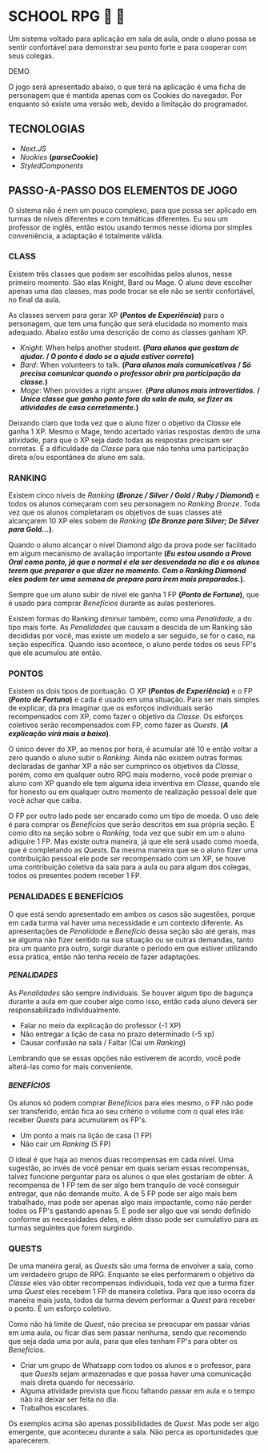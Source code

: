 # SCHOOL RPG :scroll: :game_die:

Um sistema voltado para aplicação em sala de aula, onde o aluno possa se sentir confortável para demonstrar seu ponto forte e para cooperar com seus colegas.

DEMO

O jogo será apresentado abaixo, o que terá na aplicação é uma ficha de personagem que é mantida apenas com os Cookies do navegador. Por enquanto só existe uma versão web, devido a limitação do programador.

## TECNOLOGIAS

 - *Next.JS*
 - *Nookies* **(*parseCookie*)**
 - *StyledComponents*

## PASSO-A-PASSO DOS ELEMENTOS DE JOGO

O sistema não é nem um pouco complexo, para que possa ser aplicado em turmas de níveis diferentes e com temáticas diferentes. Eu sou um professor de inglês, então estou usando termos nesse idioma por simples conveniência, a adaptação é totalmente válida.

### CLASS

Existem três classes que podem ser escolhidas pelos alunos, nesse primeiro momento. São elas Knight, Bard ou Mage. O aluno deve escolher apenas uma das classes, mas pode trocar se ele não se sentir confortável, no final da aula.

As classes servem para gerar XP **(*Pontos de Experiência*)** para o personagem, que tem uma função que será elucidada no momento mais adequado. Abaixo estão uma descrição de como as classes ganham XP.

 - *Knight*: When helps another student. **(*Para alunos que gostam de ajudar.* / *O ponto é dado se a ajuda estiver correta*)**
 - *Bard*: When volunteers to talk. **(*Para alunos mais comunicativos* / *Só precisa comunicar quando o professor abrir pra participação da classe.*)**
 - *Mage*: When provides a right answer. **(*Para alunos mais introvertidos.* / *Unica classe que ganha ponto fora da sala de aula, se fizer as atividades de casa corretamente.*)**

Deixando claro que toda vez que o aluno fizer o objetivo da *Classe* ele ganha 1 XP. Mesmo o Mage, tendo acertado várias respostas dentro de uma atividade, para que o XP seja dado todas as respostas precisam ser corretas. É a dificuldade da *Classe* para que não tenha uma participação direta e/ou espontânea do aluno em sala.

### RANKING

Existem cinco níveis de *Ranking* **(*Bronze / Silver / Gold / Ruby / Diamond*)** e todos os alunos começaram com seu personagem no *Ranking* *Bronze*. Toda vez que os alunos completaram os objetivos de suas classes até alcançarem 10 XP eles sobem de *Ranking* **(*De Bronze para Silver; De Silver para Gold...*)**.

Quando o aluno alcançar o nível Diamond algo da prova pode ser facilitado em algum mecanismo de avaliação importante **(*Eu estou usando a Prova Oral como ponto, já que o normal é ela ser desvendada no dia e os alunos terem que preparar o que dizer no momento. Com o Ranking Diamond eles podem ter uma semana de preparo para irem mais preparados.*)**.

Sempre que um aluno subir de nível ele ganha 1 FP **(*Ponto de Fortuna*)**, que é usado para comprar *Benefícios* durante as aulas posteriores.

Existem formas do Ranking diminuir também, como uma *Penalidade*, a do tipo mais forte. As *Penalidades* que causam a descida de um Ranking são decididas por você, mas existe um modelo a ser seguido, se for o caso, na seção específica. Quando isso acontece, o aluno perde todos os seus FP's que ele acumulou até então. 

### PONTOS

Existem os dois tipos de pontuação. O XP **(*Pontos de Experiência*)** e o FP **(*Ponto de Fortuna*)** e cada é usado em uma situação. Para ser mais simples de explicar, dá pra imaginar que os esforços individuais serão recompensados com XP, como fazer o objetivo da *Classe*. Os esforços coletivos serão recompensados com FP, como fazer as *Quests*. **(*A explicação virá mais a baixo*)**.

O único dever do XP, ao menos por hora, é acumular até 10 e então voltar a zero quando o aluno subir o *Ranking*. Ainda não existem outras formas declaradas de ganhar XP a não ser cumprinco os objetivos da *Classe*, porém, como em qualquer outro RPG mais moderno, você pode premiar o aluno com XP quando ele tem alguma ideia inventiva em *Classe*, quando ele for honesto ou em qualquer outro momento de realização pessoal dele que você achar que caiba.

O FP por outro lado pode ser encarado como um tipo de moeda. O uso dele é para comprar os *Benefícios* que serão descritos em sua própria seção. E como dito na seção sobre o *Ranking*, toda vez que subir em um o aluno adiquire 1 FP. Mas existe outra maneira, já que ele será usado como moeda, que é completando as *Quests*. Da mesma maneira que se o aluno fizer uma contribuição pessoal ele pode ser recompensado com um XP, se houve uma contribuição coletiva da sala para a aula ou para algum dos colegas, todos os presentes podem receber 1 FP.

### PENALIDADES E BENEFÍCIOS

O que está sendo apresentado em ambos os casos são sugestões, porque em cada turma vai haver uma necessidade e um contexto diferente. As apresentações de *Penalidade* e *Benefício* dessa seção são até gerais, mas se alguma não fizer sentido na sua situação ou se outras demandas, tanto pra um quanto pra outro, surgir durante o período em que estiver utilizando essa prática, então não tenha receio de fazer adaptações.

#### *PENALIDADES*

As *Penalidades* são sempre individuais. Se houver algum tipo de bagunça durante a aula em que couber algo como isso, então cada aluno deverá ser responsabilizado individualmente.

 - Falar no meio da explicação do professor (-1 XP)
 - Não entregar a lição de casa no prazo determinado (-5 xp)
 - Causar confusão na sala / Faltar (Cai um *Ranking*)

Lembrando que se essas opções não estiverem de acordo, você pode alterá-las como for mais conveniente.

#### *BENEFÍCIOS*

Os alunos só podem comprar *Benefícios* para eles mesmo, o FP não pode ser transferido, então fica ao seu critério o volume com o qual eles irão receber *Quests* para acumularem os FP's.

 - Um ponto a mais na lição de casa (1 FP)
 - Não cair um *Ranking* (5 FP)

O ideal é que haja ao menos duas recompensas em cada nível. Uma sugestão, ao invés de você pensar em quais seriam essas recompensas, talvez funcione perguntar para os alunos o que eles gostariam de obter. A recompensa de 1 FP tem de ser algo bem tranquilo de você conseguir entregar, que não demande muito. A de 5 FP pode ser algo mais bem trabalhado, mas pode ser apenas algo mais impactante, como não perder todos os FP's gastando apenas 5. E pode ser algo que vai sendo definido conforme as necessidades deles, e além disso pode ser cumulativo para as turmas seguintes que forem surgindo.

### QUESTS

De uma maneira geral, as *Quests* são uma forma de envolver a sala, como um verdadeiro grupo de RPG. Enquanto se eles performarem o objetivo da *Classe* eles vão obter recompensas individuais, toda vez que a turma fizer uma *Quest* eles recebem 1 FP de maneira coletiva. Para que isso ocorra da maneira mais justa, todos da turma devem performar a *Quest* para receber o ponto. É um esforço coletivo.

Como não há limite de *Quest*, não precisa se preocupar em passar várias em uma aula, ou ficar dias sem passar nenhuma, sendo que recomendo que seja dada uma por aula, para que eles tenham FP's para obter os *Benefícios*.

 - Criar um grupo de Whatsapp com todos os alunos e o professor, para que *Quests* sejam armazenadas e que possa haver uma comunicação mais direta quando for necessário.
 - Alguma atividade prevista que ficou faltando passar em aula e o tempo não irá deixar ser feita no dia.
 - Trabalhos escolares.

Os exemplos acima são apenas possibilidades de *Quest*. Mas pode ser algo emergente, que aconteceu durante a sala. Não perca as oportunidades que aparecerem.